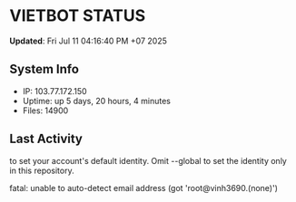 # VIETBOT STATUS
**Updated**: Fri Jul 11 04:16:40 PM +07 2025

## System Info
- IP: 103.77.172.150
- Uptime: up 5 days, 20 hours, 4 minutes
- Files: 14900

## Last Activity

to set your account's default identity.
Omit --global to set the identity only in this repository.

fatal: unable to auto-detect email address (got 'root@vinh3690.(none)')
